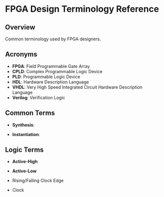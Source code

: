 # FPGA Design Terminology Reference

## Overview

Common terminology used by FPGA designers.

## Acronyms 

* **FPGA**: Field Programmable Gate Array
* **CPLD**: Complex Programmable Logic Device
* **PLD**: Programmable Logic Device
* **HDL**: Hardware Description Language
* **VHDL**: Very High Speed Integrated Circuit Hardware Description Language
* **Verilog**: Verification Logic



## Common Terms

* **Synthesis**: 

* **Instantiation**: 


## Logic Terms

* **Active-High**

* **Active-Low**

* Rising/Falling Clock Edge

* Clock

